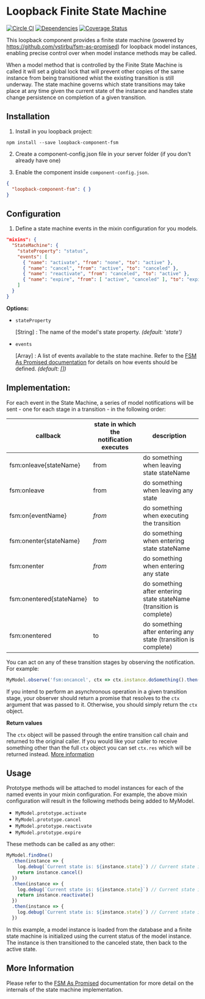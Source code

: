 # Loopback Finite State Machine

[![Circle CI](https://circleci.com/gh/fullcube/loopback-component-fsm.svg?style=svg)](https://circleci.com/gh/fullcube/loopback-component-fsm) [![Dependencies](http://img.shields.io/david/fullcube/loopback-component-fsm.svg?style=flat)](https://david-dm.org/fullcube/loopback-component-fsm) [![Coverage Status](https://coveralls.io/repos/github/fullcube/loopback-component-fsm/badge.svg?branch=master)](https://coveralls.io/github/fullcube/loopback-component-fsm?branch=master)

This loopback component provides a finite state machine (powered by https://github.com/vstirbu/fsm-as-promised) for loopback model instances, enabling precise control over when model instance methods may be called.

When a model method that is controlled by the Finite State Machine is called it will set a global lock that will prevent other copies of the same instance from being transitioned whist the existing transition is still underway. The state machine governs which state transitions may take place at any time given the current state of the instance and handles state change persistence on completion of a given transition.

## Installation

1. Install in you loopback project:

  `npm install --save loopback-component-fsm`

2. Create a component-config.json file in your server folder (if you don't already have one)

3. Enable the component inside `component-config.json`.

  ```json
  {
    "loopback-component-fsm": { }
  }
  ```

## Configuration

1. Define a state machine events in the mixin configuration for you models.

  ```json
  "mixins": {
    "StateMachine": {
      "stateProperty": "status",
      "events": [
        { "name": "activate", "from": "none", "to": "active" },
        { "name": "cancel", "from": "active", "to": "canceled" },
        { "name": "reactivate", "from": "canceled", "to": "active" },
        { "name": "expire", "from": [ "active", "canceled" ], "to": "expired" }
      ]
    }
  }
  ```

**Options:**

- `stateProperty`

  [String] : The name of the model's state property. *(default: 'state')*

- `events`

  [Array] : A list of events available to the state machine. Refer to the [FSM As Promised documentation](https://github.com/vstirbu/fsm-as-promised) for details on how events should be defined. *(default: [])*

## Implementation:

For each event in the State Machine, a series of model notifications will be sent - one for each stage in a transition - in the following order:

| callback | state in which the notification executes | description |
| --- | --- | --- |
| fsm:onleave{stateName} | from | do something when leaving state stateName |
| fsm:onleave | from | do something when leaving any state |
| fsm:on{eventName} | _from_ | do something when executing the transition |
| fsm:onenter{stateName} | _from_ | do something when entering state stateName |
| fsm:onenter | _from_ | do something when entering any state |
| fsm:onentered{stateName} | to | do something after entering state stateName (transition is complete) |
| fsm:onentered | to | do something after entering any state (transition is complete) |

You can act on any of these transition stages by observing the notification. For example:

```javascript
MyModel.observe('fsm:oncancel', ctx => ctx.instance.doSomething().then(() => ctx))
```

If you intend to perform an asynchronous operation in a given transition stage, your observer should return a promise that resolves to the `ctx` argument that was passed to it. Otherwise, you should simply return the `ctx` object.

**Return values**

The `ctx` object will be passed through the entire transition call chain and returned to the original caller. If you would like your caller to receive something other than the full `ctx` object you can set `ctx.res` which will be returned instead. [More information](https://github.com/vstirbu/fsm-as-promised#returned-values)

## Usage

Prototype methods will be attached to model instances for each of the named events in your mixin configuration. For
example, the above mixin configuration will result in the following methods being added to MyModel.

- `MyModel.prototype.activate`
- `MyModel.prototype.cancel`
- `MyModel.prototype.reactivate`
- `MyModel.prototype.expire`

These methods can be called as any other:

```javascript
MyModel.findOne()
  .then(instance => {
    log.debug(`Current state is: ${instance.state}`) // Current state is: active
    return instance.cancel()
  })
  .then(instance => {
    log.debug(`Current state is: ${instance.state}`) // Current state is: canceled
    return instance.reactivate()
  })
  .then(instance => {
    log.debug(`Current state is: ${instance.state}`) // Current state is: active
  })
```

In this example, a model instance is loaded from the database and a finite state machine is initialized using the current status of the model instance. The instance is then transitioned to the canceled state, then back to the active state.


## More Information

Please refer to the [FSM As Promised](https://github.com/vstirbu/fsm-as-promised) documentation for more detail on the internals of the state machine implementation.
